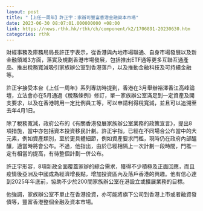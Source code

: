 ```yaml
---
layout: post
title: "【上任一周年】許正宇：家辦可豐富香港金融資本市場"
date: 2023-06-30 08:07:01.000000000 +08:00
link: https://news.rthk.hk/rthk/ch/component/k2/1706891-20230630.htm
categories: rthk
---
```


財經事務及庫務局局長許正宇表示，從香港與內地市場聯通、自身市場發展以及新金融領域3方面，落實及規劃香港市場發展，包括推出ETF通等更多互聯互通產品、推出稅務寬減吸引家族辦公室到香港落戶，以及推動金融科技及可持續金融等。

許正宇接受本台《上任一周年》系列專訪時提到，香港在3月舉辦裕澤香江高峰論壇，立法會亦在5月通過《稅務條例》修訂，單一家族辦公室滿足到一定資產及開支要求，以及在香港聘用一定比例員工等，可以申請利得稅寬減，並且可以追溯至去年4月1日。

除了稅務寬減，政府公布的《有關香港發展家族辦公室業務的政策宣言》，提出8項措施，當中亦包括資本投資移民計劃。許正宇指，已經在不同場合公布當中的大元素，例如資產類別，至於更具體細節，例如資產要求門檻，現時仍在政府內部醞釀，適當時將會公布。不過，他指出，由於已經相隔上一次計劃一段時間，門檻一定有相當的提高，有待整個計劃一併公布。

許正宇形容，8項新政全面覆蓋家辦的綜合需求，獲得不少積極及正面回應，而且疫情後亞洲及中國成為經濟增長點，增加投資區內及落戶香港的興趣。他有信心達到2025年年底前，協助不少於200間家族辦公室在港設立或擴展業務的目標。

他強調，家族辦公室不單止在香港投資，亦可能將旗下公司到香港上市或者融資發債等，豐富香港整個金融及資本市場。
